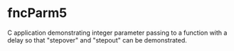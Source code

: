 fncParm5
========

C application demonstrating integer parameter passing to a function with a delay so that "stepover" and "stepout" can be demonstrated.  
